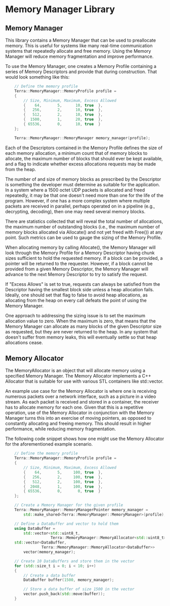 # Memory Manager Library

## Memory Manager

This library contains a Memory Manager that can be used to preallocate memory.
This is useful for systems like many real-time communication systems that
repeatedly allocate and free memory.  Using the Memory Manager will reduce
memory fragmentation and improve performance.

To use the Memory Manager, one creates a Memory Profile containing a series
of Memory Descriptors and provide that during construction.  That would look
something like this:

```cpp
    // Define the memory profile
    Terra::MemoryManager::MemoryProfile profile =
    {
        // Size, Minimum, Maximum, Excess Allowed
        {    64,       5,      10, true  },
        {   256,       2,      10, true  },
        {   512,       2,      10, true  },
        {  1500,       1,      20, true  },
        { 65536,       0,      10, true  }
    };

    Terra::MemoryManager::MemoryManager memory_manager(profile);
```

Each of the Descriptors contained in the Memory Profile defines the size
of each memory allocation, a minimum count that of memory blocks to allocate,
the maximum number of blocks that should ever be kept available, and a flag
to indicate whether excess allocations requests may be made from the heap.

The number of and size of memory blocks as prescribed by the Descriptor
is something the developer must determine as suitable for the application.
In a system where a 1500 octet UDP packets is allocated and freed repeatedly,
it may be that one doesn't need more than one for the life of the program.
However, if one has a more complex system where multiple packets are received
in parallel, perhaps operated on in a pipeline (e.g., decrypting, decoding),
then one may need several memory blocks.

There are statistics collected that will reveal the total number of allocations,
the maximum number of outstanding blocks (i.e., the maximum number of memory
blocks allocated via Allocate() and not yet freed with Free()) at any point.
Such metrics can be used to gauge the sizing of the Memory Profile.

When allocating memory by calling Allocate(), the Memory Manager will look
through the Memory Profile for a Memory Descriptor having chunk sizes sufficient
to hold the requested memory.  If a block can be provided, a pointer will be
returned to the requester.  However, if a block cannot be provided from a
given Memory Descriptor, the Memory Manager will advance to the next
Memory Descriptor to try to satisfy the request.

If "Excess Allows" is set to true, requests can always be satisfied from the
Descriptor having the smallest block side unless a heap allocation fails.
Ideally, one should set that flag to false to avoid heap allocations, as
allocating from the heap on every call defeats the point of using the Memory
Manager.

One approach to addressing the sizing issue is to set the maximum allocation
value to zero.  When the maximum is zero, that means that the Memory Manager
can allocate as many blocks of the given Descriptor size as requested, but
they are never returned to the heap.  In any system that doesn't suffer
from memory leaks, this will eventually settle so that heap allocations
cease.

## Memory Allocator

The MemoryAllocator is an object that will allocate memory using a specified
Memory Manager.  The Memory Allocator implements a C++ Allocator that is
suitable for use with various STL containers like std::vector.

An example use case for the Memory Allocator is where one is receiving numerous
packets over a network interface, such as a picture in a video stream.  As each
packet is received and stored in a container, the receiver has to allocate
memory for each one. Given that this is a repetitive operation, use of
the Memory Allocator in conjunction with the Memory Manager turns this into
an exercise of moving pointers, as opposed to constantly allocating and
freeing memory.  This should result in higher performance, while reducing
memory fragmentation.

The following code snippet shows how one might use the Memory Allocator
for the aforementioned example scenario.

```cpp
    // Define the memory profile
    Terra::MemoryManager::MemoryProfile profile =
    {
        // Size, Minimum, Maximum, Excess Allowed
        {    64,       5,     100, true  },
        {   256,       2,     100, true  },
        {   512,       2,     100, true  },
        {  2048,       1,     100, true  },
        { 65536,       0,       0, true  }
    };

    // Create a Memory Manager for the given profile
    Terra::MemoryManager::MemoryManagerPointer memory_manager =
        std::make_shared<Terra::MemoryManager::MemoryManager>(profile);

    // Define a DataBuffer and vector to hold them
    using DataBuffer =
        std::vector<std::uint8_t,
                    Terra::MemoryManager::MemoryAllocator<std::uint8_t>>;
    std::vector<DataBuffer,
                Terra::MemoryManager::MemoryAllocator<DataBuffer>>
        vector(memory_manager);

    // Create 10 DataBuffers and store them in the vector
    for (std::size_t i = 0; i < 10; i++)
    {
        // Create a data buffer
        DataBuffer buffer(1500, memory_manager);

        // Store a data buffer of size 1500 in the vector
        vector.push_back(std::move(buffer));
    }
```
